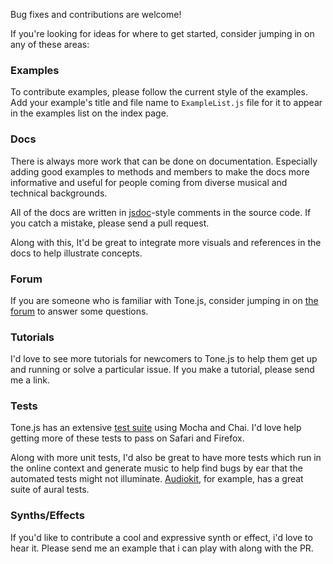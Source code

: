 Bug fixes and contributions are welcome!

If you're looking for ideas for where to get started, consider jumping in on any of these areas:

### Examples

To contribute examples, please follow the current style of the examples. Add your example's title and file name to `ExampleList.js` file for it to appear in the examples list on the index page. 

### Docs

There is always more work that can be done on documentation. Especially adding good examples to methods and members to make the docs more informative and useful for people coming from diverse musical and technical backgrounds. 

All of the docs are written in [jsdoc](http://usejsdoc.org/)-style comments in the source code. If you catch a mistake, please send a pull request. 

Along with this, It'd be great to integrate more visuals and references in the docs to help illustrate concepts. 

### Forum

If you are someone who is familiar with Tone.js, consider jumping in on [the forum](https://groups.google.com/forum/#!forum/tonejs) to answer some questions.

### Tutorials

I'd love to see more tutorials for newcomers to Tone.js to help them get up and running or solve a particular issue. If you make a tutorial, please send me a link.

### Tests 

Tone.js has an extensive [test suite](Testing) using Mocha and Chai. I'd love help getting more of these tests to pass on Safari and Firefox.

Along with more unit tests, I'd also be great to have more tests which run in the online context and generate music to help find bugs by ear that the automated tests might not illuminate. [Audiokit](http://audiokit.io/tests/), for example, has a great suite of aural tests.

### Synths/Effects

If you'd like to contribute a cool and expressive synth or effect, i'd love to hear it. Please send me an example that i can play with along with the PR. 